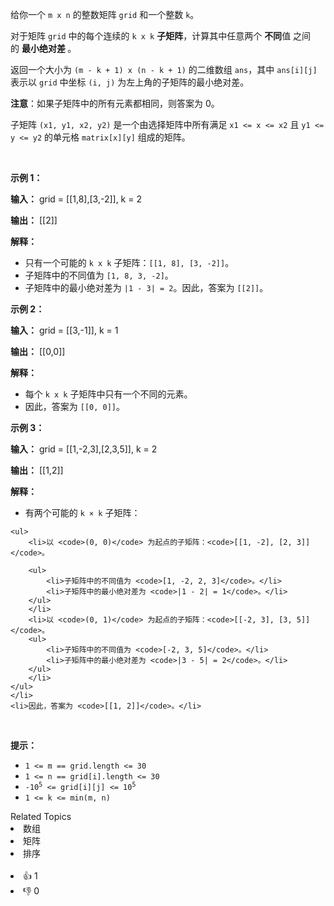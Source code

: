 <p>给你一个 <code>m x n</code> 的整数矩阵 <code>grid</code> 和一个整数 <code>k</code>。</p>

<p>对于矩阵 <code>grid</code> 中的每个连续的 <code>k x k</code> <strong>子矩阵</strong>，计算其中任意两个&nbsp;<strong>不同</strong>值 之间的&nbsp;<strong>最小绝对差&nbsp;</strong>。</p>

<p>返回一个大小为 <code>(m - k + 1) x (n - k + 1)</code> 的二维数组 <code>ans</code>，其中 <code>ans[i][j]</code> 表示以 <code>grid</code> 中坐标 <code>(i, j)</code> 为左上角的子矩阵的最小绝对差。</p>

<p><strong>注意</strong>：如果子矩阵中的所有元素都相同，则答案为 0。</p>

<p>子矩阵 <code>(x1, y1, x2, y2)</code> 是一个由选择矩阵中所有满足 <code>x1 &lt;= x &lt;= x2</code> 且 <code>y1 &lt;= y &lt;= y2</code> 的单元格 <code>matrix[x][y]</code> 组成的矩阵。</p>

<p>&nbsp;</p>

<p><strong class="example">示例 1：</strong></p>

<div class="example-block"> 
 <p><strong>输入：</strong> <span class="example-io">grid = [[1,8],[3,-2]], k = 2</span></p> 
</div>

<p><strong>输出：</strong> <span class="example-io">[[2]]</span></p>

<p><strong>解释：</strong></p>

<ul> 
 <li>只有一个可能的 <code>k x k</code> 子矩阵：<code><span class="example-io">[[1, 8], [3, -2]]</span></code>。</li> 
 <li>子矩阵中的不同值为 <code>[1, 8, 3, -2]</code>。</li> 
 <li>子矩阵中的最小绝对差为 <code>|1 - 3| = 2</code>。因此，答案为 <code>[[2]]</code>。</li> 
</ul>

<p><strong class="example">示例 2：</strong></p>

<div class="example-block"> 
 <p><strong>输入：</strong> <span class="example-io">grid = [[3,-1]], k = 1</span></p> 
</div>

<p><strong>输出：</strong> <span class="example-io">[[0,0]]</span></p>

<p><strong>解释：</strong></p>

<ul> 
 <li>每个 <code>k x k</code> 子矩阵中只有一个不同的元素。</li> 
 <li>因此，答案为 <code>[[0, 0]]</code>。</li> 
</ul>

<p><strong class="example">示例 3：</strong></p>

<div class="example-block"> 
 <p><strong>输入：</strong> <span class="example-io">grid = [[1,-2,3],[2,3,5]], k = 2</span></p> 
</div>

<p><strong>输出：</strong> <span class="example-io">[[1,2]]</span></p>

<p><strong>解释：</strong></p>

<ul> 
 <li>有两个可能的 <code>k × k</code> 子矩阵： </li>
</ul>

    <ul>
    	<li>以 <code>(0, 0)</code> 为起点的子矩阵：<code>[[1, -2], [2, 3]]</code>。

    	<ul>
    		<li>子矩阵中的不同值为 <code>[1, -2, 2, 3]</code>。</li>
    		<li>子矩阵中的最小绝对差为 <code>|1 - 2| = 1</code>。</li>
    	</ul>
    	</li>
    	<li>以 <code>(0, 1)</code> 为起点的子矩阵：<code>[[-2, 3], [3, 5]]</code>。
    	<ul>
    		<li>子矩阵中的不同值为 <code>[-2, 3, 5]</code>。</li>
    		<li>子矩阵中的最小绝对差为 <code>|3 - 5| = 2</code>。</li>
    	</ul>
    	</li>
    </ul>
    </li>
    <li>因此，答案为 <code>[[1, 2]]</code>。</li>


<p>&nbsp;</p>

<p><strong>提示：</strong></p>

<ul> 
 <li><code>1 &lt;= m == grid.length &lt;= 30</code></li> 
 <li><code>1 &lt;= n == grid[i].length &lt;= 30</code></li> 
 <li><code>-10<sup>5</sup> &lt;= grid[i][j] &lt;= 10<sup>5</sup></code></li> 
 <li><code>1 &lt;= k &lt;= min(m, n)</code></li> 
</ul>

<div><div>Related Topics</div><div><li>数组</li><li>矩阵</li><li>排序</li></div></div><br><div><li>👍 1</li><li>👎 0</li></div>
